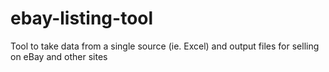 # ebay-listing-tool
Tool to take data from a single source (ie. Excel) and output files for selling on eBay and other sites
